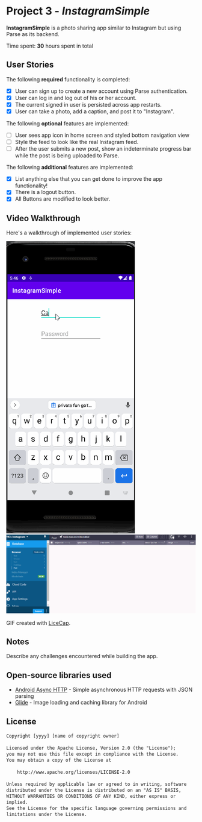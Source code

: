 # Project 3 - *InstagramSimple*

**InstagramSimple** is a photo sharing app similar to Instagram but using Parse as its backend.

Time spent: **30** hours spent in total

## User Stories

The following **required** functionality is completed:

- [x] User can sign up to create a new account using Parse authentication.
- [x] User can log in and log out of his or her account.
- [x] The current signed in user is persisted across app restarts.
- [x] User can take a photo, add a caption, and post it to "Instagram".

The following **optional** features are implemented:

- [ ] User sees app icon in home screen and styled bottom navigation view
- [ ] Style the feed to look like the real Instagram feed.
- [ ] After the user submits a new post, show an indeterminate progress bar while the post is being uploaded to Parse.

The following **additional** features are implemented:

- [x] List anything else that you can get done to improve the app functionality!
- [x] There is a logout button.
- [x] All Buttons are modified to look better.
## Video Walkthrough

Here's a walkthrough of implemented user stories:

<img src='https://github.com/KenichiKh/InstagramSimple/blob/72fef5ddf589a2ea90f6e71936535308716e97da/InstagramSimple%20Walkthrough.gif' title='InstagramSimple Walkthrough 1' width='' alt='Video Walkthrough' />
<img src='https://github.com/KenichiKh/InstagramSimple/blob/f74463c79cd022a1274afbbe8412327e3b2d9d40/InstagramSimple%20Walkthrough%201.2.gif' title='InstagramSimple Walkthrough 1.2' width='' alt='Video Walkthrough' />

GIF created with [LiceCap](http://www.cockos.com/licecap/).

## Notes

Describe any challenges encountered while building the app.

## Open-source libraries used

- [Android Async HTTP](https://github.com/codepath/CPAsyncHttpClient) - Simple asynchronous HTTP requests with JSON parsing
- [Glide](https://github.com/bumptech/glide) - Image loading and caching library for Android

## License

    Copyright [yyyy] [name of copyright owner]

    Licensed under the Apache License, Version 2.0 (the "License");
    you may not use this file except in compliance with the License.
    You may obtain a copy of the License at

        http://www.apache.org/licenses/LICENSE-2.0

    Unless required by applicable law or agreed to in writing, software
    distributed under the License is distributed on an "AS IS" BASIS,
    WITHOUT WARRANTIES OR CONDITIONS OF ANY KIND, either express or implied.
    See the License for the specific language governing permissions and
    limitations under the License.
